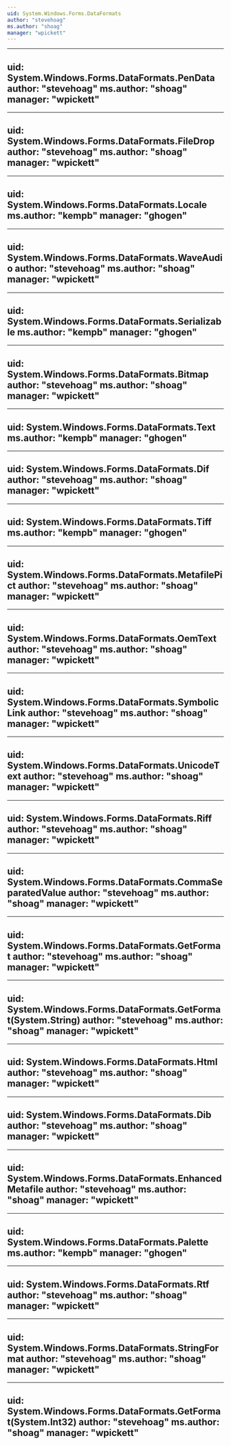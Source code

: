 ```yaml
---
uid: System.Windows.Forms.DataFormats
author: "stevehoag"
ms.author: "shoag"
manager: "wpickett"
---
```


---
uid: System.Windows.Forms.DataFormats.PenData
author: "stevehoag"
ms.author: "shoag"
manager: "wpickett"
---

---
uid: System.Windows.Forms.DataFormats.FileDrop
author: "stevehoag"
ms.author: "shoag"
manager: "wpickett"
---

---
uid: System.Windows.Forms.DataFormats.Locale
ms.author: "kempb"
manager: "ghogen"
---

---
uid: System.Windows.Forms.DataFormats.WaveAudio
author: "stevehoag"
ms.author: "shoag"
manager: "wpickett"
---

---
uid: System.Windows.Forms.DataFormats.Serializable
ms.author: "kempb"
manager: "ghogen"
---

---
uid: System.Windows.Forms.DataFormats.Bitmap
author: "stevehoag"
ms.author: "shoag"
manager: "wpickett"
---

---
uid: System.Windows.Forms.DataFormats.Text
ms.author: "kempb"
manager: "ghogen"
---

---
uid: System.Windows.Forms.DataFormats.Dif
author: "stevehoag"
ms.author: "shoag"
manager: "wpickett"
---

---
uid: System.Windows.Forms.DataFormats.Tiff
ms.author: "kempb"
manager: "ghogen"
---

---
uid: System.Windows.Forms.DataFormats.MetafilePict
author: "stevehoag"
ms.author: "shoag"
manager: "wpickett"
---

---
uid: System.Windows.Forms.DataFormats.OemText
author: "stevehoag"
ms.author: "shoag"
manager: "wpickett"
---

---
uid: System.Windows.Forms.DataFormats.SymbolicLink
author: "stevehoag"
ms.author: "shoag"
manager: "wpickett"
---

---
uid: System.Windows.Forms.DataFormats.UnicodeText
author: "stevehoag"
ms.author: "shoag"
manager: "wpickett"
---

---
uid: System.Windows.Forms.DataFormats.Riff
author: "stevehoag"
ms.author: "shoag"
manager: "wpickett"
---

---
uid: System.Windows.Forms.DataFormats.CommaSeparatedValue
author: "stevehoag"
ms.author: "shoag"
manager: "wpickett"
---

---
uid: System.Windows.Forms.DataFormats.GetFormat
author: "stevehoag"
ms.author: "shoag"
manager: "wpickett"
---

---
uid: System.Windows.Forms.DataFormats.GetFormat(System.String)
author: "stevehoag"
ms.author: "shoag"
manager: "wpickett"
---

---
uid: System.Windows.Forms.DataFormats.Html
author: "stevehoag"
ms.author: "shoag"
manager: "wpickett"
---

---
uid: System.Windows.Forms.DataFormats.Dib
author: "stevehoag"
ms.author: "shoag"
manager: "wpickett"
---

---
uid: System.Windows.Forms.DataFormats.EnhancedMetafile
author: "stevehoag"
ms.author: "shoag"
manager: "wpickett"
---

---
uid: System.Windows.Forms.DataFormats.Palette
ms.author: "kempb"
manager: "ghogen"
---

---
uid: System.Windows.Forms.DataFormats.Rtf
author: "stevehoag"
ms.author: "shoag"
manager: "wpickett"
---

---
uid: System.Windows.Forms.DataFormats.StringFormat
author: "stevehoag"
ms.author: "shoag"
manager: "wpickett"
---

---
uid: System.Windows.Forms.DataFormats.GetFormat(System.Int32)
author: "stevehoag"
ms.author: "shoag"
manager: "wpickett"
---
